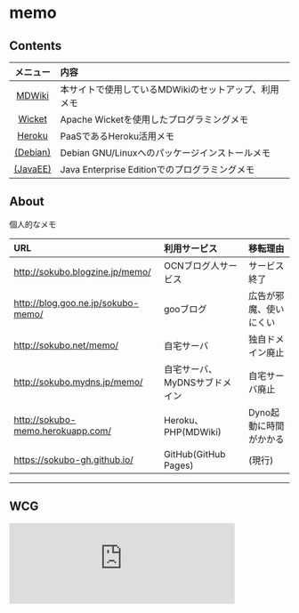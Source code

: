 memo
===========


Contents
--------

|メニュー|内容|
|:-:|:-|
|[MDWiki](mdwiki.md)|本サイトで使用しているMDWikiのセットアップ、利用メモ|
|[Wicket](wicket.md)|Apache Wicketを使用したプログラミングメモ|
|[Heroku](heroku.md)|PaaSであるHeroku活用メモ|
|[(Debian)](debian.md)|Debian GNU/Linuxへのパッケージインストールメモ
|[(JavaEE)](javaee.md)|Java Enterprise Editionでのプログラミングメモ|


About
-----
個人的なメモ

|URL|利用サービス|移転理由|
|:-|:-|:-|
|http://sokubo.blogzine.jp/memo/|OCNブログ人サービス|サービス終了|
|http://blog.goo.ne.jp/sokubo-memo/|gooブログ|広告が邪魔、使いにくい|
|http://sokubo.net/memo/|自宅サーバ|独自ドメイン廃止|
|http://sokubo.mydns.jp/memo/|自宅サーバ、MyDNSサブドメイン|自宅サーバ廃止|
|http://sokubo-memo.herokuapp.com/|Heroku、PHP(MDWiki)|Dyno起動に時間がかかる|
|https://sokubo-gh.github.io/|GitHub(GitHub Pages)|(現行)|


----


WCG
---

<iframe src="https://www.worldcommunitygrid.org/getDynamicImage.do?memberName=sokubo&mnOn=false&stat=3&imageNum=1&rankOn=false&projectsOn=false&special=false&link=0&memberId=727495" frameborder="0" name="di" scrolling="no" width="405px" height="145px"></iframe>
